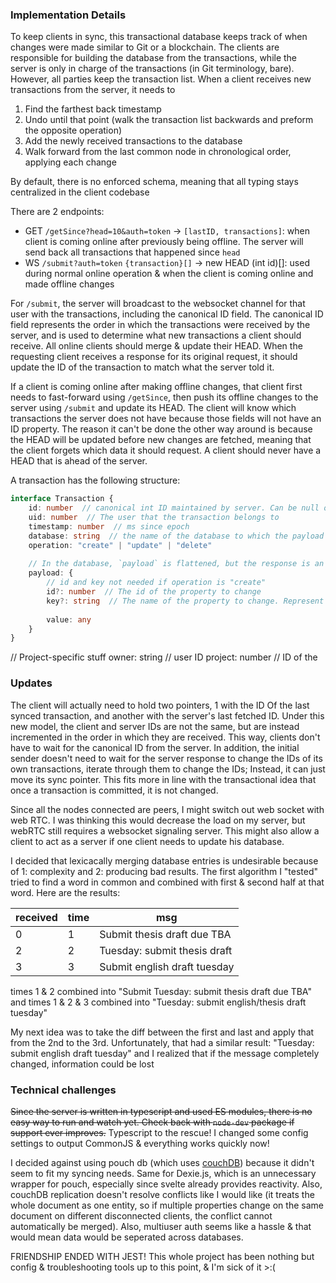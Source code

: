 ### Implementation Details

To keep clients in sync, this transactional database keeps track of when changes were made similar to Git or a blockchain. The clients are responsible for building the database from the transactions, while the server is only in charge of the transactions (in Git terminology, bare). However, all parties keep the transaction list. When a client receives new transactions from the server, it needs to
1. Find the farthest back timestamp
2. Undo until that point (walk the transaction list backwards and preform the opposite operation)
3. Add the newly received transactions to the database
4. Walk forward from the last common node in chronological order, applying each change

By default, there is no enforced schema, meaning that all typing stays centralized in the client codebase

There are 2 endpoints:
- GET `/getSince?head=10&auth=token` -> `[lastID, transactions]`: when client is coming online after previously being offline. The server will send back all transactions that happened since `head`
- WS `/submit?auth=token` `{transaction}[]` -> new HEAD (int id)[]: used during normal online operation & when the client is coming online and made offline changes

For `/submit`, the server will broadcast to the websocket channel for that user with the transactions, including the canonical ID field. The canonical ID field represents the order in which the transactions were received by the server, and is used to determine what new transactions a client should receive. All online clients should merge & update their HEAD. When the requesting client receives a response for its original request, it should update the ID of the transaction to match what the server told it.

If a client is coming online after making offline changes, that client first needs to fast-forward using `/getSince`, then push its offline changes to the server using `/submit` and update its HEAD. The client will know which transactions the server does not have because those fields will not have an ID property. The reason it can't be done the other way around is because the HEAD will be updated before new changes are fetched, meaning that the client forgets which data it should request. A client should never have a HEAD that is ahead of the server.

A transaction has the following structure:
```typescript
interface Transaction {
    id: number  // canonical int ID maintained by server. Can be null on client if offline
    uid: number  // The user that the transaction belongs to
    timestamp: number  // ms since epoch
    database: string  // the name of the database to which the payload belongs
    operation: "create" | "update" | "delete"
    
    // In the database, `payload` is flattened, but the response is an object
    payload: {
        // id and key not needed if operation is "create"
        id?: number  // The id of the property to change
        key?: string  // The name of the property to change. Represent nested properties with `.` like "car.wheel[0]" // TODO see my daydream implementation
        
        value: any
    }
}
```

// Project-specific stuff
owner: string  // user ID
project: number  // ID of the

### Updates
The client will actually need to hold two pointers, 1 with the ID Of the last synced transaction, and another with the server's last fetched ID. Under this new model, the client and server IDs are not the same, but are instead incremented in the order in which they are received. This way, clients don't have to wait for the canonical ID from the server. In addition, the initial sender doesn't need to wait for the server response to change the IDs of its own transactions, iterate through them to change the IDs; Instead, it can just move its sync pointer. This fits more in line with the transactional idea that once a transaction is committed, it is not changed.

Since all the nodes connected are peers, I might switch out web socket with web RTC. I was thinking this would decrease the load on my server, but webRTC still requires a websocket signaling server. This might also allow a client to act as a server if one client needs to update his database.

I decided that lexicacally merging database entries is undesirable because of 1: complexity and 2: producing bad results. The first algorithm I "tested" tried to find a word in common and combined with first & second half at that word. Here are the results:

| received | time | msg                          |
|----------|------|------------------------------|
| 0        | 1    | Submit thesis draft due TBA  |
| 2        | 2    | Tuesday: submit thesis draft |
| 3        | 3    | Submit english draft tuesday |

times 1 & 2 combined into "Submit Tuesday: submit thesis draft due TBA"
and times 1 & 2 & 3 combined into "Tuesday: submit english/thesis draft tuesday"

My next idea was to take the diff between the first and last and apply that from the 2nd to the 3rd. Unfortunately, that had a similar result: "Tuesday: submit english draft tuesday" and I realized that if the message completely changed, information could be lost

### Technical challenges
~~Since the server is written in typescript and used ES modules, there is no easy way to run and watch yet. Check back with `node-dev` package if support ever improves.~~ Typescript to the rescue! I changed some config settings to output CommonJS & everything works quickly now!

I decided against using pouch db (which uses [couchDB](https://docs.couchdb.org/en/stable/replication/conflicts.html#replication-conflicts)) because it didn't seem to fit my syncing needs. Same for Dexie.js, which is an unnecessary wrapper for pouch, especially since svelte already provides reactivity. Also, couchDB replication doesn't resolve conflicts like I would like (it treats the whole document as one entity, so if multiple properties change on the same document on different disconnected clients, the conflict cannot automatically be merged). Also, multiuser auth seems like a hassle & that would mean data would be seperated across databases.

FRIENDSHIP ENDED WITH JEST! This whole project has been nothing but config & troubleshooting tools up to this point, & I'm sick of it >:(